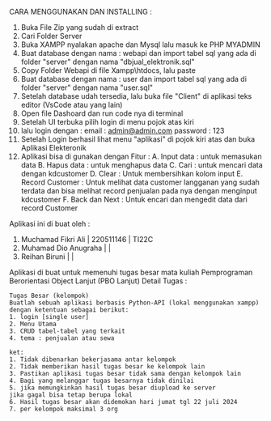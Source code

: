 CARA MENGGUNAKAN DAN INSTALLING :

1. Buka File Zip yang sudah di extract
2. Cari Folder Server
3. Buka XAMPP nyalakan apache dan Mysql lalu masuk ke PHP MYADMIN
4. Buat database dengan nama : webapi dan import tabel sql yang ada di folder "server" dengan nama "dbjual_elektronik.sql"
5. Copy Folder Webapi di file Xampp\htdocs, lalu paste
6. Buat database dengan nama : user dan import tabel sql yang ada di folder "server" dengan nama "user.sql"
7. Setelah database udah tersedia, lalu buka file "Client" di aplikasi teks editor (VsCode atau yang lain)
8. Open file Dashoard dan run code nya di terminal
9. Setelah UI terbuka pilih login di menu pojok atas kiri
10. lalu login dengan :
	email 	 : admin@admin.com
	password : 123
11. Setelah Login berhasil lihat menu "aplikasi" di pojok kiri atas dan buka Aplikasi Elekteronik
12. Aplikasi bisa di gunakan dengan Fitur :
	A. Input data : untuk memasukan data
	B. Hapus data : untuk menghapus data
	C. Cari : untuk mencari data dengan kdcustomer
	D. Clear : Untuk membersihkan kolom input
	E. Record Customer : Untuk melihat data customer langganan yang sudah terdata dan bisa melihat record penjualan pada nya dengan menginput kdcustomer 
	F. Back dan Next : Untuk encari dan mengedit data dari record Customer 


Aplikasi ini di buat oleh :
1. Muchamad Fikri Ali | 220511146 | TI22C
2. Muhamad Dio Anugraha |          |
3. Reihan Biruni |            | 

Aplikasi di buat untuk memenuhi tugas besar mata kuliah Pemprograman Berorientasi Object Lanjut (PBO Lanjut)
Detail Tugas :

	Tugas Besar (kelompok)
	Buatlah sebuah aplikasi berbasis Python-API (lokal menggunakan xampp)
	dengan ketentuan sebagai berikut:
	1. login [single user]
	2. Menu Utama
	3. CRUD tabel-tabel yang terkait
	4. tema : penjualan atau sewa

	ket:
	1. Tidak dibenarkan bekerjasama antar kelompok
	2. Tidak memberikan hasil tugas besar ke kelompok lain
	3. Pastikan aplikasi tugas besar tidak sama dengan kelompok lain
	4. Bagi yang melanggar tugas besarnya tidak dinilai
	5. jika memungkinkan hasil tugas besar diupload ke server
   	jika gagal bisa tetap berupa lokal 
	6. Hasil tugas besar akan didemokan hari jumat tgl 22 juli 2024
	7. per kelompok maksimal 3 org